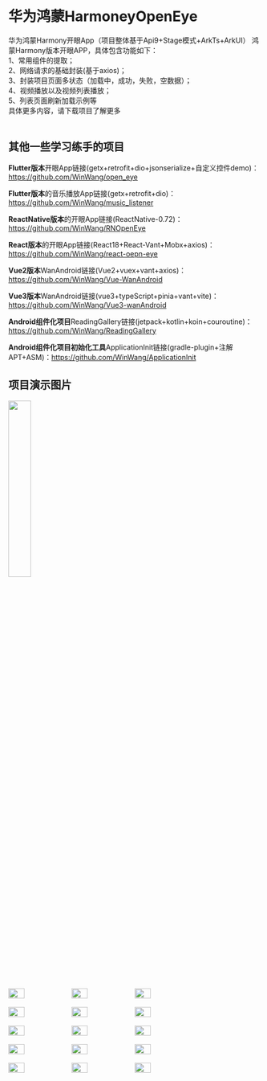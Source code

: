 # 华为鸿蒙HarmoneyOpenEye
华为鸿蒙Harmony开眼App（项目整体基于Api9+Stage模式+ArkTs+ArkUI）
鸿蒙Harmony版本开眼APP，具体包含功能如下：<br>
1、常用组件的提取；<br>
2、网络请求的基础封装(基于axios)；<br>
3、封装项目页面多状态（加载中，成功，失败，空数据）；<br>
4、视频播放以及视频列表播放；<br>
5、列表页面刷新加载示例等<br>
具体更多内容，请下载项目了解更多<br><br>

## 其他一些学习练手的项目

**Flutter版本**开眼App链接(getx+retrofit+dio+jsonserialize+自定义控件demo)：https://github.com/WinWang/open_eye <br>

**Flutter版本**的音乐播放App链接(getx+retrofit+dio)：https://github.com/WinWang/music_listener <br>

**ReactNative版本**的开眼App链接(ReactNative-0.72)：https://github.com/WinWang/RNOpenEye <br>

**React版本**的开眼App链接(React18+React-Vant+Mobx+axios)：https://github.com/WinWang/react-oepn-eye <br>

**Vue2版本**WanAndroid链接(Vue2+vuex+vant+axios)：https://github.com/WinWang/Vue-WanAndroid <br>

**Vue3版本**WanAndroid链接(vue3+typeScript+pinia+vant+vite)：https://github.com/WinWang/Vue3-wanAndroid

**Android组件化项目**ReadingGallery链接(jetpack+kotlin+koin+couroutine)：https://github.com/WinWang/ReadingGallery <br>

**Android组件化项目初始化工具**ApplicationInit链接(gradle-plugin+注解APT+ASM)：https://github.com/WinWang/ApplicationInit <br>

## 项目演示图片 <br>

<img src="https://github.com/WinWang/HarmoneyOpenEye/blob/master/screenShot/small-gif.gif" width="30%">
<br/>

<div style="display: flex; flex-direction: row">
<img src="https://s2.loli.net/2023/11/29/hTerwz82xvZAcO6.png" width="25%">
<img src="https://s2.loli.net/2023/11/29/jXMyaw2c9UzBseW.png" width="25%">
<img src="https://s2.loli.net/2023/11/29/ug9jrlHqxPDwVYS.png" width="25%">
</div>

<br/>

<div style="display: flex; flex-direction: row">
<img src="https://s2.loli.net/2023/11/29/2PnYGp8LDmle4kC.png" width="25%">
<img src="https://s2.loli.net/2023/11/29/EeuQB6SiIKnq7xg.png" width="25%">
<img src="https://s2.loli.net/2023/11/29/2Aw8Vc1XpBqiPsy.png" width="25%">
</div>

<br/>

<div style="display: flex; flex-direction: row">
<img src="https://s2.loli.net/2023/11/29/2eDToKLcnSday4p.png" width="25%">
<img src="https://s2.loli.net/2023/11/29/a5E2vGlK3detzAT.png" width="25%">
<img src="https://s2.loli.net/2023/11/29/YgKimrd8lHyBRn2.png" width="25%">
</div>

<br/>

<div style="display: flex; flex-direction: row">
<img src="https://s2.loli.net/2023/11/29/ZMlihArS86eHYnU.png" width="25%">
<img src="https://s2.loli.net/2023/11/29/BFXwNUWYu2pOmf7.png" width="25%">
<img src="https://s2.loli.net/2023/11/29/t4fBbGURM8zDTr5.png" width="25%">
</div>

<br/>

<div style="display: flex; flex-direction: row">
<img src="https://s2.loli.net/2023/11/29/f62m8uPFqsYOdtp.png" width="25%">
<img src="https://s2.loli.net/2023/11/29/52vDjhPWNxpUce7.png" width="25%">
<img src="https://s2.loli.net/2023/11/29/BgCDhOxomzAikKr.png" width="25%">
</div>

<br/>